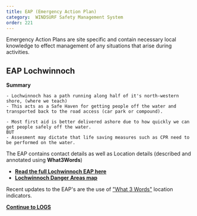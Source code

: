 ```yaml
---
title: EAP (Emergency Action Plan)
category:  WINDSURF Safety Management System
order: 221
---
```

Emergency Action Plans are site specific and contain necessary local knowledge to effect management of any situations that arise during activities.

## EAP Lochwinnoch
**Summary**
```
- Lochwinnoch has a path running along half of it's north-western shore, (where we teach)
- This acts as a Safe Haven for getting people off the water and transported back to the road access (car park or compound).

- Most first aid is better delivered ashore due to how quickly we can get people safely off the water.
BUT
- Assesment may dictate that life saving measures such as CPR need to be performed on the water.
```

The EAP contains contact details as well as Location details (described and annotated using **What3Words**)  

- **[Read the full Lochwinnoch EAP here](/clyde/Content/EAP.pdf)**
- **[Lochwinnoch Danger Areas map](/clyde/Content/clyde_danger_areas_2021.pdf)**


Recent updates to the EAP's are the use of ["What 3 Words"](https://what3words.com) location indicators.

**[Continue to LOGS](/clyde/Content/222-WINDSURF_LOGS/)**